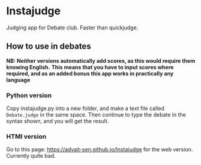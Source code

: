# Instajudge

 Judging app for Debate club. Faster than quickjudge.

## How to use in debates

**NB: Neither versions automatically add scores, as this would require them knowing English.**
**This means that you have to input scores where required, and as an added bonus this app works in practically any language**

### Python version

Copy instajudge.py into a new folder, and make a text file called `Debate.judge` in the same space.
Then continue to type the debate in the syntax shown, and you will get the result.

### HTMl version

Go to this page: <https://advait-sen.github.io/Instajudge> for the web version. Currently quite bad.
